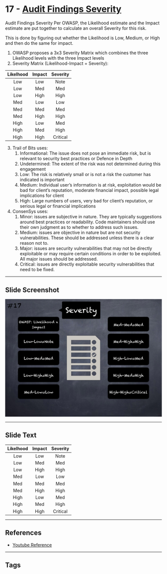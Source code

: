 
# 17 - [Audit Findings Severity](./Audit%20Findings%20Severity.md)

Audit Findings Severity Per OWASP, the Likelihood estimate and the Impact estimate are put together to calculate an overall Severity for this risk. 

This is done by figuring out whether the Likelihood is Low, Medium, or High and then do the same for impact.

1. OWASP proposes a 3x3 Severity Matrix which combines the three Likelihood levels with the three Impact levels
2. Severity Matrix (Likelihood-Impact = Severity): 

|Likelhood|Impact|Severity|
|:----:|:-----:|:---:|
|Low|Low|Note|
|Low|Med|Med|
|Low|High|High|
|Med|Low|Low|
|Med|Med|Med|
|Med|High|High|
|High|Low|Med|
|High|Med|High|
|High|High|Critical|

3. Trail of Bits uses:
	1. Informational: The issue does not pose an immediate risk, but is relevant to security best practices or Defence in Depth
	2. Undetermined: The extent of the risk was not determined during this engagement
	3. Low: The risk is relatively small or is not a risk the customer has indicated is important
	4. Medium: Individual user’s information is at risk, exploitation would be bad for client’s reputation, moderate financial impact, possible legal implications for client
	5. High: Large numbers of users, very bad for client’s reputation, or serious legal or financial implications
4. ConsenSys uses:
	1. Minor: issues are subjective in nature. They are typically suggestions around best practices or readability. Code maintainers should use their own judgment as to whether to address such issues.
	2. Medium: issues are objective in nature but are not security vulnerabilities. These should be addressed unless there is a clear reason not to.
	3. Major: issues are security vulnerabilities that may not be directly exploitable or may require certain conditions in order to be exploited. All major issues should be addressed.
	4. Critical: issues are directly exploitable security vulnerabilities that need to be fixed.
___
## Slide Screenshot
![017.png](../../images/6.%20Audit%20Techniques%20and%20Tools%20101/017.png)
___
## Slide Text
|Likelhood|Impact|Severity|
|:----:|:-----:|:---:|
|Low|Low|Note|
|Low|Med|Med|
|Low|High|High|
|Med|Low|Low|
|Med|Med|Med|
|Med|High|High|
|High|Low|Med|
|High|Med|High|
|High|High|Critical|
___
## References
- [Youtube Reference](https://youtu.be/M0C7z3TE5Go?t=1656)
___
## Tags
